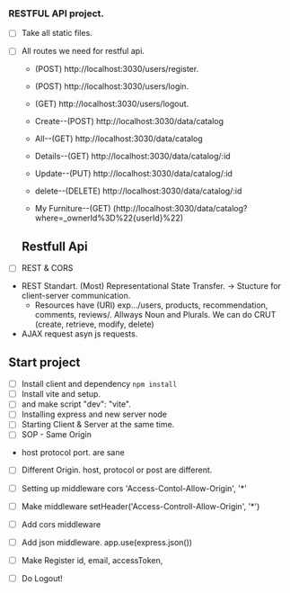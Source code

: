 ### RESTFUL API project.

- [ ] Take all static files.
- [ ] All routes we need for restful api.

  - (POST) http://localhost:3030/users/register.
  - (POST) http://localhost:3030/users/login.
  - (GET) http://localhost:3030/users/logout.

  - Create--(POST) http://localhost:3030/data/catalog
  - All--(GET) http://localhost:3030/data/catalog
  - Details--(GET) http://localhost:3030/data/catalog/:id
  - Update--(PUT) http://localhost:3030/data/catalog/:id
  - delete--(DELETE) http://localhost:3030/data/catalog/:id
  - My Furniture--(GET) (http://localhost:3030/data/catalog?where=\_ownerId%3D%22{userId}%22)

  ## Restfull Api

- [ ] REST & CORS
- REST Standart. (Most) Representational State Transfer.
  -> Stucture for client-server communication.
  - Resources have (URI) exp.../users, products, recommendation, comments, reviews/. Allways Noun and Plurals. We can do CRUT (create, retrieve, modify, delete)
- AJAX request asyn js requests.

## Start project

- [ ] Install client and dependency `npm install`
- [ ] Install vite and setup.
- [ ] and make script "dev": "vite".
- [ ] Installing express and new server node
- [ ] Starting Client & Server at the same time.
- [ ] SOP - Same Origin
- host protocol port. are sane
- [ ] Different Origin. host, protocol or post are different.
- [ ] Setting up middleware cors 'Access-Contol-Allow-Origin', '\*'
- [ ] Make middleware setHeader('Access-Controll-Allow-Origin', '\*')

- [ ] Add cors middleware
- [ ] Add json middleware. app.use(express.json())
- [ ] Make Register id, email, accessToken,
- [ ] Do Logout!
